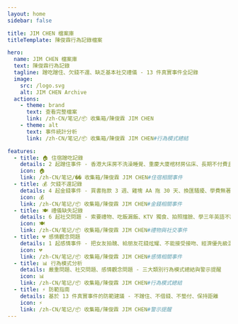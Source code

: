 ```yaml
---
layout: home
sidebar: false

title: JIM CHEN 檔案庫
titleTemplate: 陳俊霖行為記錄檔案

hero:
  name: JIM CHEN 檔案庫
  text: 陳俊霖行為記錄
  tagline: 蹭吃蹭住、欠錢不還、缺乏基本社交禮儀 - 13 件真實事件全記錄
  image:
    src: /logo.svg
    alt: JIM CHEN Archive
  actions:
    - theme: brand
      text: 查看完整檔案
      link: /zh-CN/笔记/📦 收集箱/陳俊霖 JIM CHEN
    - theme: alt
      text: 事件統計分析
      link: /zh-CN/笔记/📦 收集箱/陳俊霖 JIM CHEN#行為模式總結

features:
  - title: 🏠 住宿蹭吃記錄
    details: 2 起蹭住事件 - 香港大床房不洗澡睡覺、重慶大廈棺材房佔床、長期不付費且打鼾擾人
    icon: 🏠
    link: /zh-CN/笔记/�� 收集箱/陳俊霖 JIM CHEN#住宿相關事件
  - title: 💰 欠錢不還記錄
    details: 4 起金錢事件 - 買書拖款 3 週、雞塊 AA 拖 30 天、換匯騷擾、學費無著卻給女友花 3000
    icon: 💰
    link: /zh-CN/笔记/📦 收集箱/陳俊霖 JIM CHEN#金錢相關事件
  - title: 🍽️ 禮儀缺失記錄
    details: 6 起社交問題 - 索要禮物、吃飯漏飯、KTV 獨食、拍照擋臉、學三年英語不認識 Toilet
    icon: 🍽️
    link: /zh-CN/笔记/📦 收集箱/陳俊霖 JIM CHEN#禮物與社交事件
  - title: 💔 感情觀念問題
    details: 1 起感情事件 - 把女友拍醜、給朋友花錢炫耀、不能接受接吻、經濟優先級混亂
    icon: 💔
    link: /zh-CN/笔记/📦 收集箱/陳俊霖 JIM CHEN#感情相關事件
  - title: 📊 行為模式分析
    details: 嚴重問題、社交問題、感情觀念問題 - 三大類別行為模式總結與警示提醒
    icon: 📊
    link: /zh-CN/笔记/📦 收集箱/陳俊霖 JIM CHEN#行為模式總結
  - title: ⚡ 防範指南
    details: 基於 13 件真實事件的防範建議 - 不蹭住、不借錢、不墊付、保持距離
    icon: ⚡
    link: /zh-CN/笔记/📦 收集箱/陳俊霖 JIM CHEN#警示提醒
---
```

